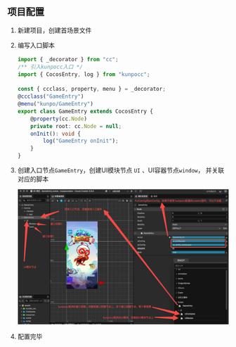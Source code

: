 ## 项目配置

1. 新建项目，创建首场景文件

2. 编写入口脚本

   ```typescript
   import { _decorator } from "cc";
   /** 引入kunpocc入口 */
   import { CocosEntry, log } from "kunpocc";
   
   const { ccclass, property, menu } = _decorator;
   @ccclass("GameEntry")
   @menu("kunpo/GameEntry")
   export class GameEntry extends CocosEntry {
       @property(cc.Node)
       private root: cc.Node = null;
       onInit(): void {
           log("GameEntry onInit");
       }
   }
   ```

3. 创建入口节点`GameEntry`，创建UI模块节点 `UI` 、UI容器节点`window`， 并关联对应的脚本

   ![image-basic-config](../image/image-basic-config.png#pic_left)

4. 配置完毕
